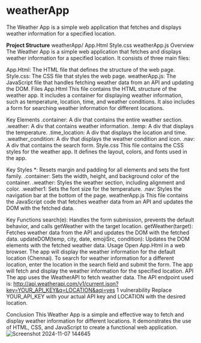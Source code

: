 # weatherApp
The Weather App is a simple web application that fetches and displays weather information for a specified location. 

**Project Structure**
weatherApp/
    App.Html
    Style.css
    weatherApp.js
Overview
The Weather App is a simple web application that fetches and displays weather information for a specified location. It consists of three main files:

App.Html: The HTML file that defines the structure of the web page.
Style.css: The CSS file that styles the web page.
weatherApp.js: The JavaScript file that handles fetching weather data from an API and updating the DOM.
Files
App.Html
This file contains the HTML structure of the weather app. It includes a container for displaying weather information, such as temperature, location, time, and weather conditions. It also includes a form for searching weather information for different locations.

Key Elements
.container: A div that contains the entire weather section.
.weather: A div that contains weather information.
.temp: A div that displays the temperature.
.time_location: A div that displays the location and time.
.weather_condition: A div that displays the weather condition and icon.
.nav: A div that contains the search form.
Style.css
This file contains the CSS styles for the weather app. It defines the layout, colors, and fonts used in the app.

Key Styles
*: Resets margin and padding for all elements and sets the font family.
.container: Sets the width, height, and background color of the container.
.weather: Styles the weather section, including alignment and color.
.weather1: Sets the font size for the temperature.
.nav: Styles the navigation bar at the bottom of the page.
weatherApp.js
This file contains the JavaScript code that fetches weather data from an API and updates the DOM with the fetched data.

Key Functions
search(e): Handles the form submission, prevents the default behavior, and calls getWeather with the target location.
getWeather(target): Fetches weather data from the API and updates the DOM with the fetched data.
updateDOM(temp, city, date, emojiSrc, condition): Updates the DOM elements with the fetched weather data.
Usage
Open App.Html in a web browser.
The app will display the weather information for the default location (Chennai).
To search for weather information for a different location, enter the location in the search field and submit the form.
The app will fetch and display the weather information for the specified location.
API
The app uses the WeatherAPI to fetch weather data. The API endpoint used is:
http://api.weatherapi.com/v1/current.json?key=YOUR_API_KEY&q=LOCATION&aqi=yes
1 vulnerability
Replace YOUR_API_KEY with your actual API key and LOCATION with the desired location.

Conclusion
This Weather App is a simple and effective way to fetch and display weather information for different locations. It demonstrates the use of HTML, CSS, and JavaScript to create a functional web application.
![Screenshot 2024-11-07 144645](https://github.com/user-attachments/assets/8f5c60af-406f-47d2-b5a9-a38e49b86aa8)

